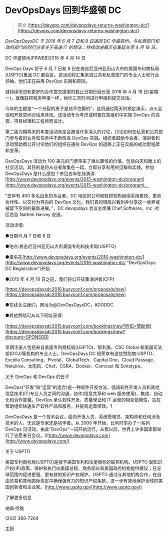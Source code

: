 # DevOpsDays 回到华盛顿 DC

> 原文:[https://devops.com/devopsdays-returns-washington-dc/](https://devops.com/devopsdays-returns-washington-dc/)

*DevOpsDaysDC 于 2016 年 6 月 7 日和 8 日返回 DC 华盛顿州。与私营部门和政府部门的同行分享关于高速 IT 的想法；持续改进展示征集延长至 4 月 18 日。*

DC 华盛顿州(PRWEB)2016 年 4 月 14 日

DevOps Days 将于 6 月 7 日和 8 日在弗吉尼亚州亚历山大市的美国专利商标局(USPTO)重返 DC 都会区。该活动将汇集来自公共和私营部门的专业人士和行业领袖，他们正在采用 DevOps 实践和原则。

就持续改进和更好的合作提交提案的截止日期已延长至 2016 年 4 月 18 日(星期一)，就像联邦税务申报一样，给你三天时间进行申报和提交谈话。

今年的主题是“一个分裂的房子是站不住脚的”，这将通过两天的预定演示、点火会谈和开放空间对话来体现。该活动专为考虑或积极在其组织中实施 DevOps 的高管、项目经理和工程师而设计。

第二届为期两天的年度活动肯定会邀请许多深入的讨论，讨论如何在私营和公共部门参与者的业务和任务中不断改进 DevOps 实践。组织者鼓励与会者、演讲者和活动赞助商公开讨论他们的组织在通往 DevOps 的道路上正在实施的成功里程碑和变革。

DevOpsDays 活动为 100 美元的门票带来了难以置信的价值，包括白天和晚上的社交活动。其目的是将从业者聚集在一起，立即分享有用的见解和实践。参加 DevOpsDays 是什么感觉？参见去年在线演讲:[http://www.devopsdays.org/events/2015-washington-dc/program](http://www.devopsdays.org/events/2015-washington-dc/program)。

“去年有 400 多名出色的与会者，DC 地区的公司和联邦机构继续采用更快、更具协作性、以交付为导向的 DevOps 文化。我们真的很高兴看到并分享这一收养或被留下空间的最新进展。”，DC devopdays 会议主席兼 Chef Software，Inc .社区总监 Nathen Harvey 说道。

活动详情:

●日期:6 月 7 日和 8 日

●地点:弗吉尼亚州亚历山大市美国专利和技术局(USPTO)

●报名在[http://www.devopsdays.org/events/2016-washington-dc/](http://www.devopsdays.org/events/2016-washington-dc/ "DevOpsDays DC Registration")开始

●2015 年 4 月 18 日之前，我们将公开征集演讲者(CFP)

[https://devopsdaysdc2016.busyconf.com/proposals/new](https://devopsdaysdc2016.busyconf.com/proposals/new)

●在线关注我们，网址为@DevOpsDaysDC，#DODDC

●其他赞助可从以下网址获得:

[https://devopsdaysdc2015.busyconf.com/bookings/new?折扣=赞助商](https://devopsdaysdc2015.busyconf.com/bookings/new?discount=SPONSOR)

早期注册人包括来自美国专利商标局(USPTO)、房利美、CSC Global 和美国司法部(DOJ)等机构的专业人士。DevOpsDays DC 很荣幸有这些赞助商:USPTO、Excella Consulting、Pivotal、GlobalTech、Capital One、Cloud Passage、Netuitive、太阳风、Chef、CSRA、Docker、Comcast 和 Sonatype。

关于 DevOps 和 DevOps 的日子

DevOps(“开发”和“运营”的组合)是一种软件开发方法，强调软件开发人员和其他信息技术(IT)专业人员之间的沟通、协作(信息共享和 web 服务使用)、集成、自动化和合作度量。DevOps 承认软件开发、质量保证和 IT 运营的相互依赖性，旨在帮助组织快速生产软件产品和服务，并提高运营绩效。1

DevOpsDays 是一个技术会议，面向开发人员、系统管理员、架构师和任何涉及技术的人，无论是专家还是初学者。从 2009 年开始，比利时举办了一系列 DevOps 日活动，由此“DevOps”一词开始流行。从那以后，世界上许多国家都举行了志愿者日会议。2[http://www.devopsdays.com](http://www.devopsdays.com/)

关于 USPTO

美国专利商标局(USPTO)是授予美国专利和注册商标的联邦机构。USPTO 就知识产权(IP)政策、保护和执行向美国总统、商务部长和美国政府机构提供建议；在全球范围内促进更强、更有效的知识产权保护。USPTO 通过与其他机构合作，在自由贸易和其他国际协定中确保强有力的知识产权条款，进一步有效地保护全球的美国创新者和企业家。[http://www.uspto.gov](http://www.uspto.gov/)

了解更多信息

纳森·哈维

(202) 368-7264

主厨